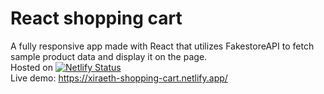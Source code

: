 # React shopping cart
A fully responsive app made with React that utilizes FakestoreAPI to fetch sample product data and display it on the page.  
Hosted on [![Netlify Status](https://api.netlify.com/api/v1/badges/e235c80b-eb2a-4bf2-a500-32a6bbff617a/deploy-status)](https://app.netlify.com/sites/xiraeth-shopping-cart/deploys)  
Live demo: https://xiraeth-shopping-cart.netlify.app/
